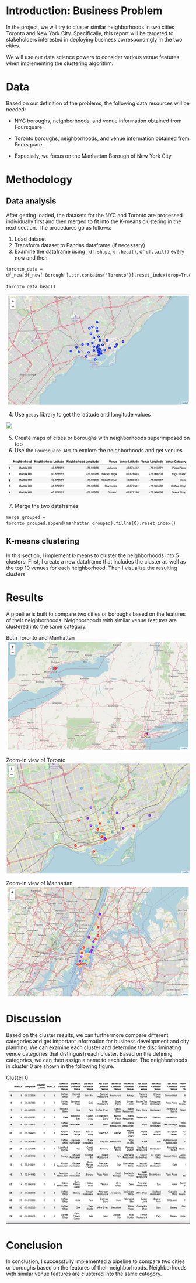 [comment]:<Created by Dan Wang (daw1230@uw.edu) at 2-8-2020>

# Introduction: Business Problem

In the project, we will try to cluster similar neighborhoods in two cities Toronto and New York City. Specifically, this report will be targeted to stakeholders interested in deploying business correspondingly in the two cities.

We will use our data science powers to consider various venue features when implementing the clustering algorithm.

# Data

Based on our definition of the problems, the following data resources will be needed:

- NYC boroughs, neighborhoods, and venue information obtained from Foursquare.

- Toronto boroughs, neighborhoods, and venue information obtained from Foursquare.

- Especially, we focus on the Manhattan Borough of New York City.

# Methodology

## Data analysis

After getting loaded, the datasets for the NYC and Toronto are processed individually first and then merged to fit into the K-means clustering in the next section. The procedures go as follows:
1. Load dataset
2. Transform dataset to Pandas dataframe (if necessary)
3. Examine the dataframe using , `df.shape`, `df.head()`, or `df.tail()` every now and then

```
toronto_data = df_new[df_new['Borough'].str.contains('Toronto')].reset_index(drop=True)

toronto_data.head()
```
![](images_cluster_city_neighborhoods/toronto_raw.png)

4. Use `geopy` library to get the latitude and longitude values

![](long_lat.png)

5. Create maps of cities or boroughs with neighborhoods superimposed on top
6. Use the `Foursquare API` to explore the neighborhoods and get venues

![](images_cluster_city_neighborhoods/venues.png)

7. Merge the two dataframes

```
merge_grouped = toronto_grouped.append(manhattan_grouped).fillna(0).reset_index()
```

## K-means clustering

In this section, I implement k-means to cluster the neighborhoods into 5 clusters. First, I create a new dataframe that includes the cluster as well as the top 10 venues for each neighborhood. Then I visualize the resulting clusters.

# Results 

A pipeline is built to compare two cities or boroughs based on the features of their neighborhoods. Neighborhoods with similar venue features are clustered into the same category.

Both Toronto and Manhattan
![](images_cluster_city_neighborhoods/Toron_manha.png)

Zoom-in view of Toronto
![](images_cluster_city_neighborhoods/Toronto.png)

Zoom-in view of Manhattan
![](images_cluster_city_neighborhoods/Manhattan.png)

# Discussion

Based on the cluster results, we can furthermore compare different categories and get important information for business development and city planning. We can examine each cluster and determine the discriminating venue categories that distinguish each cluster. Based on the defining categories, we can then assign a name to each cluster. The neighborhoods in cluster 0 are shown in the following figure.

Cluster 0
![](images_cluster_city_neighborhoods/cluster_0.png)

# Conclusion
In conclusion, I successfully implemented a pipeline to compare two cities or boroughs based on the features of their neighborhoods. Neighborhoods with similar venue features are clustered into the same category.
